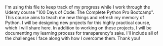 I'm using this file to keep track of my progress while I work through the Udemy course "100 Days of Code: The Complete Python Pro Bootcamp".
This course aims to teach me new things and refresh my memory of Python. 
I will be designing new projects for this highly practical course, which I will share here. 
In addition to working on these projects, I will be documenting my learning process for transparency's sake. 
I'll include all of the challenges I face along with how I overcome them.
Thank you!
